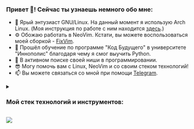 ### Привет 👋! Cейчас ты узнаешь немного обо мне:
- 🐧 Ярый энтузиаст GNU/Linux. На данный момент я использую Arch Linux. (Моя инструкция по работе с ним находится [здесь]().)
- ⚙️ Обожаю работать в NeoVim. Кстати, вы можете воспользоваться моей сборкой - [FixVim]().
- 🔭 Прошёл обучение по программе "Код Будущего" в университете "Иннополис" благодаря чему я смог выучить Python.
- 🌱 В активном поиске своей ниши в программировании.
- 😎 Могу помочь вам с Linux, NeoVim и со своим стеком технологий!
- 📫 Вы можете связаться со мной при помощи [Telegram](https://t.me/LinuxOnly).

<details>
<summary><h3>Мой стек технологий и инструментов:</h3></summary>

<a href="https://www.python.org"><img src="https://img.shields.io/badge/Python-3670A0?style=for-the-badge&logo=python&logoColor=ffdd54" alt="Python"/></a>
<a href="https://daringfireball.net/projects/markdown/"><img src="https://img.shields.io/badge/markdown-000000?style=for-the-badge&logo=markdown&logoColor=ffffff" alt="Markdown"/></a>
<a href="https://www.android.com/"><img src="https://img.shields.io/badge/Android-2E8B57?style=for-the-badge&logo=android&logoColor=ffffff" alt="Android"/></a>
<a href="https://telegram.org/"><img src="https://img.shields.io/badge/Telegram-2CA5E0?style=for-the-badge&logo=telegram&logoColor=ffffff" alt="Telegram"/></a>
<a href="https://www.mozilla.org/ru/firefox/new/"><img src="https://img.shields.io/badge/Firefox-FF7139?style=for-the-badge&logo=Firefox-Browser&logoColor=ffffff" alt="Firefox"/></a>
<a href="https://archlinux.org/"><img src="https://img.shields.io/badge/Arch%20Linux-1793D1?logo=arch-linux&logoColor=ffffff&style=for-the-badge" alt="Arch%20Linux"/></a>
<a href="https://www.gnu.org/"><img src="https://img.shields.io/badge/GNU-302f2d?style=for-the-badge&logo=GNU&logoColor=ffffff" alt="GNU"/></a>
<a href="https://kernel.org/"><img src="https://img.shields.io/badge/Linux-FCC624?style=for-the-badge&logo=linux&logoColor=000000" alt="Linux"/></a>
<a href="https://kde.org/"><img src="https://img.shields.io/badge/KDE-1E90FF?style=for-the-badge&logo=kde&logoColor=ffffff" alt="KDE"/></a>
<a href="https://git-scm.com/"><img src="https://img.shields.io/badge/git-%23F05033.svg?style=for-the-badge&logo=git&logoColor=white" alt="Git"/></a>
<a href="https://chat.openai.com/chat"><img src="https://img.shields.io/badge/ChatGPT-008B8B?style=for-the-badge&logo=openai&logoColor=ffffff" alt="ChatGPT"/></a>
<a href="https://www.google.com/"><img src="https://img.shields.io/badge/Google%20Search-696969?style=for-the-badge&logo=google&logoColor=ffffff" alt="Google%20Search"/></a>
<a href="https://www.codewars.com/"><img src="https://img.shields.io/badge/CodeWars-000000?style=for-the-badge&logo=codewars&logoColor=8B0000" alt="CodeWars"/></a>
<a href="https://www.nvidia.com/"><img src="https://img.shields.io/badge/nVIDIA-006400?style=for-the-badge&logo=nVIDIA&logoColor=white" alt="Nvidia"/></a>
<a href="https://github.com/"><img src="https://img.shields.io/badge/github-000000?style=for-the-badge&logo=GitHub&logoColor=ffffff" alt="GitHub"/></a>
<a href="https://neovim.io/"><img src="https://img.shields.io/badge/NeoVim-2F4F4F?&style=for-the-badge&logo=neovim&logoColor=ffffff" alt="NeoVim"/></a>
<a href="https://www.whatsapp.com/"><img src="https://img.shields.io/badge/WhatsApp-32CD32?style=for-the-badge&logo=whatsapp&logoColor=ffffff" alt="WhatsApp"/></a>
<a href="https://discord.com/"><img src="https://img.shields.io/badge/Discord-6A5ACD?style=for-the-badge&logo=discord&logoColor=ffffff" alt="Discord"/></a>
<a href="https://ru.wikipedia.org/"><img src="https://img.shields.io/badge/Wikipedia-000000?style=for-the-badge&logo=wikipedia&logoColor=ffffff" alt="Wikipedia"/></a>
<a href="https://www.google.com/chrome/"><img src="https://img.shields.io/badge/Google%20Chrome-4285F4?style=for-the-badge&logo=GoogleChrome&logoColor=ffffff" alt="Google%20Chrome"/></a>
<a href="https://www.onlyoffice.com/"><img src="https://img.shields.io/badge/OnlyOffice-593c1b?style=for-the-badge&logo=onlyoffice&logoColor=ffffff" alt="OnlyOffice"/></a>
<a href="https://f-droid.org/"><img src="https://img.shields.io/badge/FDroid-1976D2?style=for-the-badge&logo=f-droid&logoColor=white" alt="FDroid"/></a>
<a href="https://play.google.com/"><img src="https://img.shields.io/badge/Google%20Play-414141?style=for-the-badge&logo=google-play&logoColor=ffffff" alt="Google%20Play"/></a>
<a href="https://mail.google.com/"><img src="https://img.shields.io/badge/Gmail-D14836?style=for-the-badge&logo=gmail&logoColor=ffffff" alt="Gmail"/></a>
<a href="https://translate.google.com/"><img src="https://img.shields.io/badge/Google%20Translate-4169E1?style=for-the-badge&logo=googletranslate&logoColor=ffffff" alt="Google%20Translate"/></a>
<a href="https://www.gnu.org/software/bash/"><img src="https://img.shields.io/badge/GNU%20Bash-2e2c29?style=for-the-badge&logo=gnubash&logoColor=ffffff" alt="GNU%20Bash"/></a>
<a href="https://www.youtube.com/"><img src="https://img.shields.io/badge/YouTube-FF0000?style=for-the-badge&logo=YouTube&logoColor=ffffff" alt="YouTube"/></a>
<a href=""><img src="" alt=""/></a>
<a href=""><img src="" alt=""/></a>

P.S: Хотите использовать такие же значки у себя? Вы можете получить эти и многие другие значки в моём [репозитории]()!

</details>

<a href="https://www.python.org" target="_blank" rel="noreferrer"><img src="https://img.shields.io/badge/НАДПИСЬ НА БЕЙДЖЕ-ЦВЕТ ФОНА?style=for-the-badge&logo=НАЗВАНИЕ ЛОГОТИПА&logoColor=ЦВЕТ ЛОГОТИПА"/></a>

